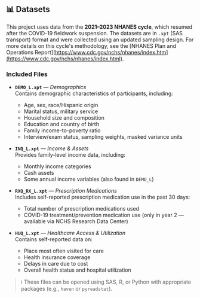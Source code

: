 ## 📊 Datasets

This project uses data from the **2021–2023 NHANES cycle**, which resumed after the COVID-19 fieldwork suspension. The datasets are in `.xpt` (SAS transport) format and were collected using an updated sampling design. For more details on this cycle's methodology, see the [NHANES Plan and Operations Report](https://www.cdc.gov/nchs/nhanes/index.htm](https://www.cdc.gov/nchs/nhanes/index.html).

### Included Files

- **`DEMO_L.xpt`** — *Demographics*  
  Contains demographic characteristics of participants, including:
  - Age, sex, race/Hispanic origin
  - Marital status, military service
  - Household size and composition
  - Education and country of birth
  - Family income-to-poverty ratio
  - Interview/exam status, sampling weights, masked variance units

- **`INQ_L.xpt`** — *Income & Assets*  
  Provides family-level income data, including:
  - Monthly income categories
  - Cash assets
  - Some annual income variables (also found in `DEMO_L`)

- **`RXQ_RX_L.xpt`** — *Prescription Medications*  
  Includes self-reported prescription medication use in the past 30 days:
  - Total number of prescription medications used
  - COVID-19 treatment/prevention medication use (only in year 2 — available via NCHS Research Data Center)

- **`HUQ_L.xpt`** — *Healthcare Access & Utilization*  
  Contains self-reported data on:
  - Place most often visited for care
  - Health insurance coverage
  - Delays in care due to cost
  - Overall health status and hospital utilization

> ℹ️ These files can be opened using SAS, R, or Python with appropriate packages (e.g., `haven` or `pyreadstat`).

